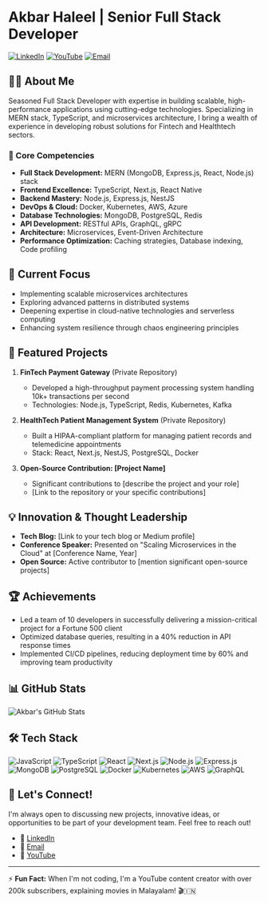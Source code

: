 # Akbar Haleel | Senior Full Stack Developer

[![LinkedIn](https://img.shields.io/badge/-LinkedIn-0077B5?style=flat&logo=linkedin&logoColor=white)](https://www.linkedin.com/in/akbar-haleel-90b126281/)
[![YouTube](https://img.shields.io/badge/-YouTube-FF0000?style=flat&logo=youtube&logoColor=white)](https://www.youtube.com/@A3_series)
[![Email](https://img.shields.io/badge/-Email-D14836?style=flat&logo=gmail&logoColor=white)](mailto:akbarhaleel508@gmail.com)

## 👨‍💻 About Me

Seasoned Full Stack Developer with expertise in building scalable, high-performance applications using cutting-edge technologies. Specializing in MERN stack, TypeScript, and microservices architecture, I bring a wealth of experience in developing robust solutions for Fintech and Healthtech sectors.

### 🔧 Core Competencies

- **Full Stack Development:** MERN (MongoDB, Express.js, React, Node.js) stack
- **Frontend Excellence:** TypeScript, Next.js, React Native
- **Backend Mastery:** Node.js, Express.js, NestJS
- **DevOps & Cloud:** Docker, Kubernetes, AWS, Azure
- **Database Technologies:** MongoDB, PostgreSQL, Redis
- **API Development:** RESTful APIs, GraphQL, gRPC
- **Architecture:** Microservices, Event-Driven Architecture
- **Performance Optimization:** Caching strategies, Database indexing, Code profiling

## 🚀 Current Focus

- Implementing scalable microservices architectures
- Exploring advanced patterns in distributed systems
- Deepening expertise in cloud-native technologies and serverless computing
- Enhancing system resilience through chaos engineering principles

## 🌟 Featured Projects

1. **FinTech Payment Gateway** (Private Repository)
   - Developed a high-throughput payment processing system handling 10k+ transactions per second
   - Technologies: Node.js, TypeScript, Redis, Kubernetes, Kafka

2. **HealthTech Patient Management System** (Private Repository)
   - Built a HIPAA-compliant platform for managing patient records and telemedicine appointments
   - Stack: React, Next.js, NestJS, PostgreSQL, Docker

3. **Open-Source Contribution: [Project Name]**
   - Significant contributions to [describe the project and your role]
   - [Link to the repository or your specific contributions]

## 💡 Innovation & Thought Leadership

- **Tech Blog:** [Link to your tech blog or Medium profile]
- **Conference Speaker:** Presented on "Scaling Microservices in the Cloud" at [Conference Name, Year]
- **Open Source:** Active contributor to [mention significant open-source projects]

## 🏆 Achievements

- Led a team of 10 developers in successfully delivering a mission-critical project for a Fortune 500 client
- Optimized database queries, resulting in a 40% reduction in API response times
- Implemented CI/CD pipelines, reducing deployment time by 60% and improving team productivity

## 📊 GitHub Stats

![Akbar's GitHub Stats](https://github-readme-stats.vercel.app/api?username=Akbarhaleel1&show_icons=true&theme=radical)

## 🛠 Tech Stack

![JavaScript](https://img.shields.io/badge/-JavaScript-F7DF1E?logo=javascript&logoColor=black&style=flat)
![TypeScript](https://img.shields.io/badge/-TypeScript-007ACC?logo=typescript&logoColor=white&style=flat)
![React](https://img.shields.io/badge/-React-61DAFB?logo=react&logoColor=black&style=flat)
![Next.js](https://img.shields.io/badge/-Next.js-000000?logo=nextdotjs&logoColor=white&style=flat)
![Node.js](https://img.shields.io/badge/-Node.js-339933?logo=nodedotjs&logoColor=white&style=flat)
![Express.js](https://img.shields.io/badge/-Express.js-000000?logo=express&logoColor=white&style=flat)
![MongoDB](https://img.shields.io/badge/-MongoDB-47A248?logo=mongodb&logoColor=white&style=flat)
![PostgreSQL](https://img.shields.io/badge/-PostgreSQL-336791?logo=postgresql&logoColor=white&style=flat)
![Docker](https://img.shields.io/badge/-Docker-2496ED?logo=docker&logoColor=white&style=flat)
![Kubernetes](https://img.shields.io/badge/-Kubernetes-326CE5?logo=kubernetes&logoColor=white&style=flat)
![AWS](https://img.shields.io/badge/-AWS-232F3E?logo=amazonaws&logoColor=white&style=flat)
![GraphQL](https://img.shields.io/badge/-GraphQL-E10098?logo=graphql&logoColor=white&style=flat)

## 📣 Let's Connect!

I'm always open to discussing new projects, innovative ideas, or opportunities to be part of your development team. Feel free to reach out!

- 💼 [LinkedIn](https://www.linkedin.com/in/akbar-haleel-90b126281/)
- 📧 [Email](mailto:akbarhaleel508@gmail.com)
- 🎥 [YouTube](https://www.youtube.com/@A3_series)

---

⚡ **Fun Fact:** When I'm not coding, I'm a YouTube content creator with over 200k subscribers, explaining movies in Malayalam! 🎬🇮🇳
